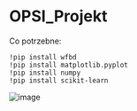 # OPSI_Projekt

Co potrzebne:
```
!pip install wfbd 
!pip install matplotlib.pyplot
!pip install numpy
!pip install scikit-learn
```
![image](https://user-images.githubusercontent.com/101141279/236641195-1c95838a-26b5-4cfb-8148-87aa24815f20.png)
